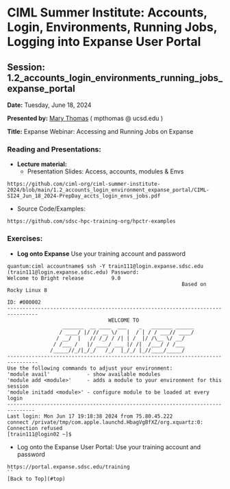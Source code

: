 # CIML Summer Institute:   Accounts, Login, Environments, Running Jobs, Logging into Expanse User Portal

## Session: 1.2_accounts_login_environments_running_jobs_expanse_portal

**Date:**  Tuesday, June 18, 2024

**Presented by:** [Mary Thomas](https://www.sdsc.edu/research/researcher_spotlight/thomas_mary.html )  ( mpthomas  @  ucsd.edu ) 

**Title:** Expanse Webinar:  Accessing and Running Jobs on Expanse

### Reading and Presentations:
* **Lecture material:**
   * Presentation Slides: Access, accounts, modules & Envs

```
https://github.com/ciml-org/ciml-summer-institute-2024/blob/main/1.2_accounts_login_environment_expanse_portal/CIML-SI24_Jun_18_2024-PrepDay_accts_login_envs_jobs.pdf
```

* Source Code/Examples:

```
https://github.com/sdsc-hpc-training-org/hpctr-examples
```


### Exercises:

* **Log onto Expanse**
Use your training account and password

```
quantum:ciml accountname$ ssh -Y train111@login.expanse.sdsc.edu
(train111@login.expanse.sdsc.edu) Password: 
Welcome to Bright release         9.0
                                                         Based on Rocky Linux 8
                                                                    ID: #000002
--------------------------------------------------------------------------------
                                 WELCOME TO
                  _______  __ ____  ___    _   _______ ______
                 / ____/ |/ // __ \/   |  / | / / ___// ____/
                / __/  |   // /_/ / /| | /  |/ /\__ \/ __/
               / /___ /   |/ ____/ ___ |/ /|  /___/ / /___
              /_____//_/|_/_/   /_/  |_/_/ |_//____/_____/
--------------------------------------------------------------------------------
Use the following commands to adjust your environment:
'module avail'            - show available modules
'module add <module>'     - adds a module to your environment for this session
'module initadd <module>' - configure module to be loaded at every login
-------------------------------------------------------------------------------
Last login: Mon Jun 17 19:18:38 2024 from 75.80.45.222
connect /private/tmp/com.apple.launchd.HbagVgBfXZ/org.xquartz:0: Connection refused
[train111@login02 ~]$ 
```


 
* Log onto the Expanse User Portal:
Use your training account and password

```
https://portal.expanse.sdsc.edu/training
``
[Back to Top](#top)
